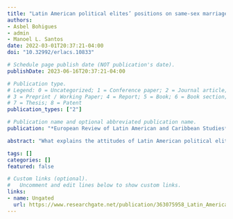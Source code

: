 ```yaml
---
title: "Latin American political elites’ positions on same-sex marriage, abortion, and drug legalization"
authors:
- Asbel Bohigues
- admin
- Manoel L. Santos
date: 2022-03-01T20:37:21-04:00
doi: "10.32992/erlacs.10833"

# Schedule page publish date (NOT publication's date).
publishDate: 2023-06-16T20:37:21-04:00

# Publication type.
# Legend: 0 = Uncategorized; 1 = Conference paper; 2 = Journal article;
# 3 = Preprint / Working Paper; 4 = Report; 5 = Book; 6 = Book section;
# 7 = Thesis; 8 = Patent
publication_types: ["2"]

# Publication name and optional abbreviated publication name.
publication: "*European Review of Latin American and Caribbean Studies*, vol. 114"

abstract: "What explains the attitudes of Latin American political elites towards same-sex marriage, abortion, and drug legalization? In recent years, several countries have engaged in political disputes centred on these three issues. Scholarship has explored the topic from different perspectives, ranging from theories of democracy to voters’ political behaviour. Nonetheless, the perspective of political elites is still understudied. We use data from elite surveys in sixteen Latin American countries to address this question. First, we find significant differences between and within countries and political parties, meaning these issues are far from consensual. Second, we analyse the effects of ideology, religion, and socio-demographic characteristics. We confirm that ideology and religiosity are key predictors, but a deeper analysis shows that whereas those on the right and religious are strongly opposed to these issues, those on the left and less religious are not as strongly in favour."

tags: []
categories: []
featured: false

# Custom links (optional).
#   Uncomment and edit lines below to show custom links.
links:
- name: Ungated
  url: https://www.researchgate.net/publication/363075958_Latin_American_political_elites'_positions_on_same-sex_marriage_abortion_and_drug_legalization
---
```

